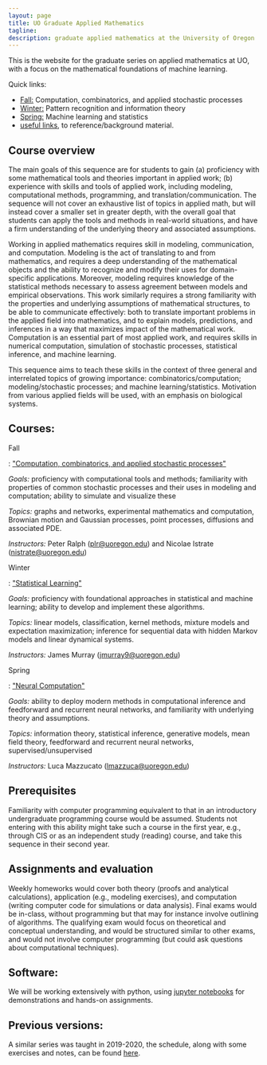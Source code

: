 ```yaml
---
layout: page
title: UO Graduate Applied Mathematics
tagline:
description: graduate applied mathematics at the University of Oregon
---
```


This is the website for the graduate series on applied mathematics at UO,
with a focus on the mathematical foundations of machine learning.

Quick links:

- [Fall:](pages/fall.html) Computation, combinatorics, and applied stochastic processes
- [Winter:](pages/winter.html) Pattern recognition and information theory
- [Spring:](pages/spring.html) Machine learning and statistics
- [useful links](pages/reference.html), to reference/background material.

## Course overview

The main goals of this sequence are for students to gain (a) proficiency with some mathematical tools and theories important in applied work; (b) experience with skills and tools of applied work, including modeling, computational methods, programming, and translation/communication. The sequence will not cover an exhaustive list of topics in applied math, but will instead cover a smaller set in greater depth, with the overall goal that students can apply the tools and methods in real-world situations, and have a firm understanding of the underlying theory and associated assumptions.

Working in applied mathematics requires skill in modeling, communication, and computation. Modeling is the act of translating to and from mathematics, and requires a deep understanding of the mathematical objects and the ability to recognize and modify their uses for domain-specific applications. Moreover, modeling requires knowledge of the statistical methods necessary to assess agreement between models and empirical observations. This work similarly requires a strong familiarity with the properties and underlying assumptions of mathematical structures, to be able to communicate effectively: both to translate important problems in the applied field into mathematics, and to explain models, predictions, and inferences in a way that maximizes impact of the mathematical work. Computation is an essential part of most applied work, and requires skills in numerical computation, simulation of stochastic processes, statistical inference, and machine learning.

This sequence aims to teach these skills in the context of three general and interrelated topics of growing importance: combinatorics/computation; modeling/stochastic processes; and machine learning/statistics. Motivation from various applied fields will be used, with an emphasis on biological systems. 


## Courses: 


Fall

: ["Computation, combinatorics, and applied stochastic processes"](pages/fall.html)

*Goals:* proficiency with computational tools and methods; familiarity with properties of common stochastic processes and their uses in modeling and computation; ability to simulate and visualize these

*Topics:* graphs and networks, experimental mathematics and computation, Brownian motion and Gaussian processes, point processes, diffusions and associated PDE.

*Instructors:* Peter Ralph (plr@uoregon.edu) and Nicolae Istrate (nistrate@uoregon.edu)

Winter

: ["Statistical Learning"](pages/winter.html)

*Goals:* proficiency with foundational approaches in statistical and machine learning; ability to develop and implement these algorithms.

*Topics:* linear models, classification, kernel methods, mixture models and expectation maximization;
    inference for sequential data with hidden Markov models and linear dynamical systems.

*Instructors:* James Murray (jmurray9@uoregon.edu)

Spring

: ["Neural Computation"](pages/spring.html)

*Goals:* ability to deploy modern methods in computational inference and feedforward and recurrent neural networks, and familiarity with underlying theory and assumptions. 

*Topics:* information theory, statistical inference, generative models, mean field theory, feedforward and recurrent neural networks, supervised/unsupervised

*Instructors:* Luca Mazzucato (lmazzuca@uoregon.edu)

## Prerequisites 

Familiarity with computer programming equivalent to that in an introductory undergraduate programming course would be assumed. Students not entering with this ability might take such a course in the first year, e.g., through CIS or as an independent study (reading) course, and take this sequence in their second year.

## Assignments and evaluation

Weekly homeworks would cover both theory (proofs and analytical calculations), application (e.g., modeling exercises), and computation (writing computer code for simulations or data analysis). Final exams would be in-class, without programming but that may for instance involve outlining of algorithms. The qualifying exam would focus on theoretical and conceptual understanding, and would be structured similar to other exams, and would not involve computer programming (but could ask questions about computational techniques).


## Software:

We will be working extensively with python, using [jupyter notebooks](https://jupyter.org/)
for demonstrations and hands-on assignments.

## Previous versions:

A similar series was taught in 2019-2020, the schedule, along with some exercises and notes,
can be found [here](../2019/schedule.html).
